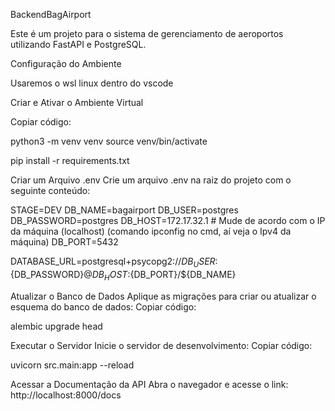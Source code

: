 BackendBagAirport 

Este é um projeto para o sistema de gerenciamento de aeroportos utilizando FastAPI e PostgreSQL.

Configuração do Ambiente

Usaremos o wsl linux dentro do vscode

Criar e Ativar o Ambiente Virtual

Copiar código:

python3 -m venv venv 
source venv/bin/activate

pip install -r requirements.txt

Criar um Arquivo .env 
Crie um arquivo .env na raiz do projeto com o seguinte conteúdo:

STAGE=DEV 
DB_NAME=bagairport 
DB_USER=postgres 
DB_PASSWORD=postgres 
DB_HOST=172.17.32.1 # Mude de acordo com o IP da máquina (localhost) (comando ipconfig no cmd, aí veja o Ipv4 da máquina)
DB_PORT=5432

DATABASE_URL=postgresql+psycopg2://${DB_USER}:${DB_PASSWORD}@${DB_HOST}:${DB_PORT}/${DB_NAME}


Atualizar o Banco de Dados 
Aplique as migrações para criar ou atualizar o esquema do banco de dados:
Copiar código:

alembic upgrade head

Executar o Servidor Inicie o servidor de desenvolvimento:
Copiar código:

uvicorn src.main:app --reload

Acessar a Documentação da API Abra o navegador e acesse o link:
http://localhost:8000/docs

